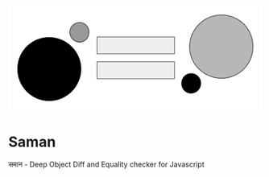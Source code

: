 <img src="./static/saman.png" />

# Saman
समान - Deep Object Diff and Equality checker for Javascript

